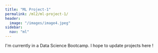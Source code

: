```yaml
---
title: "ML Project-1"
permalink: /ml2/ml-project-1/
header:
  image: "/images/image4.jpeg"
sidebar:
  nav: "ml"
---
```

I'm currently in a Data Science Bootcamp.
I hope to update projects here !
